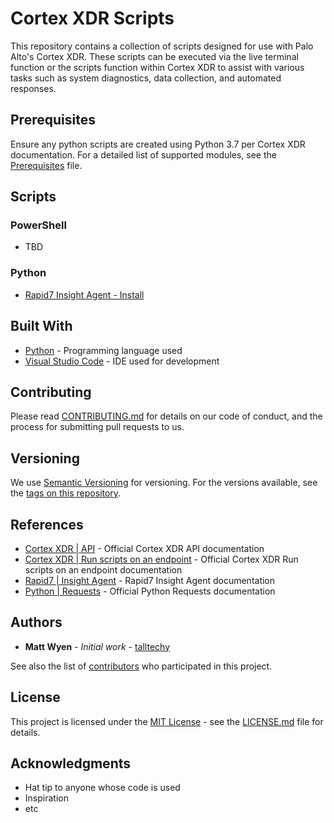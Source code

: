 # Cortex XDR Scripts

This repository contains a collection of scripts designed for use with Palo Alto's Cortex XDR. These scripts can be executed via the live terminal function or the scripts function within Cortex XDR to assist with various tasks such as system diagnostics, data collection, and automated responses.

## Prerequisites

Ensure any python scripts are created using Python 3.7 per Cortex XDR documentation. For a detailed list of supported modules, see the [Prerequisites](PREREQUISITES.md) file.

## Scripts

### PowerShell

- TBD

### Python

- [Rapid7 Insight Agent - Install](python/rapid7/rapid7_insight_agent_install.md)

## Built With

- [Python](https://www.python.org/) - Programming language used
- [Visual Studio Code](https://code.visualstudio.com/) - IDE used for development

## Contributing

Please read [CONTRIBUTING.md](CONTRIBUTING.md) for details on our code of conduct, and the process for submitting pull requests to us.

## Versioning

We use [Semantic Versioning](http://semver.org/) for versioning. For the versions available, see the [tags on this repository](https://github.com/talltechy/Cortex-XDR-scripts/tags).

## References

- [Cortex XDR | API](https://docs.paloaltonetworks.com/cortex/cortex-xdr/cortex-xdr-api.html) - Official Cortex XDR API documentation
- [Cortex XDR | Run scripts on an endpoint](https://docs-cortex.paloaltonetworks.com/r/Cortex-XDR/Cortex-XDR-Documentation/Run-scripts-on-an-endpoint) - Official Cortex XDR Run scripts on an endpoint documentation
- [Rapid7 | Insight Agent](https://docs.rapid7.com/insight-agent/) - Rapid7 Insight Agent documentation
- [Python | Requests](https://docs.python-requests.org/en/master/) - Official Python Requests documentation

## Authors

- **Matt Wyen** - *Initial work* - [talltechy](https://github.com/talltechy)

See also the list of [contributors](https://github.com/talltechy/Cortex-XDR-scripts/contributors) who participated in this project.

## License

This project is licensed under the [MIT License](LICENSE.md) - see the [LICENSE.md](LICENSE.md) file for details.

## Acknowledgments

- Hat tip to anyone whose code is used
- Inspiration
- etc
